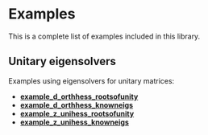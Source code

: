 # Examples #
This is a complete list of examples included in this library.

## Unitary eigensolvers ##
Examples using eigensolvers for unitary matrices:
- [__example_d_orthhess_rootsofunity__](https://github.com/jaurentz/eiscor/blob/master/example/docs/d_orthhess_rootsofunity.md)
- [__example_d_orthhess_knowneigs__](https://github.com/jaurentz/eiscor/blob/master/example/docs/example_d_orthhess_knowneigs.md)
- [__example_z_unihess_rootsofunity__](https://github.com/jaurentz/eiscor/blob/master/example/docs/example_z_unihess_rootsofunity.md)
- [__example_z_unihess_knowneigs__](https://github.com/jaurentz/eiscor/blob/master/example/docs/example_z_unihess_knowneigs.md)

